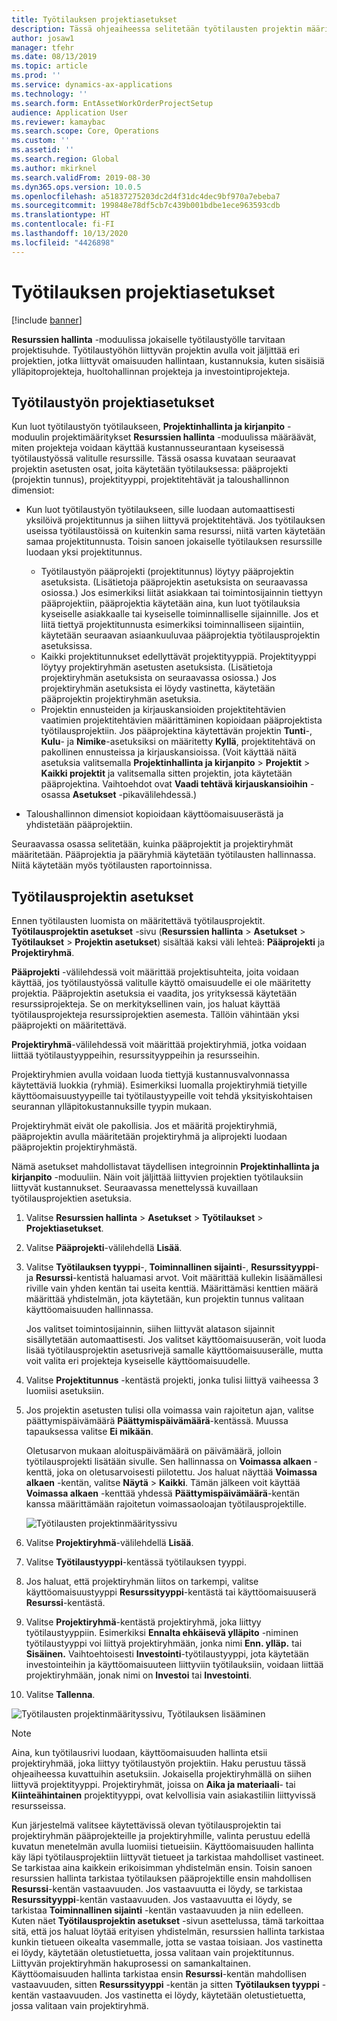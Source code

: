 ```yaml
---
title: Työtilauksen projektiasetukset
description: Tässä ohjeaiheessa selitetään työtilausten projektin määritys käyttöomaisuuden hallinnassa.
author: josaw1
manager: tfehr
ms.date: 08/13/2019
ms.topic: article
ms.prod: ''
ms.service: dynamics-ax-applications
ms.technology: ''
ms.search.form: EntAssetWorkOrderProjectSetup
audience: Application User
ms.reviewer: kamaybac
ms.search.scope: Core, Operations
ms.custom: ''
ms.assetid: ''
ms.search.region: Global
ms.author: mkirknel
ms.search.validFrom: 2019-08-30
ms.dyn365.ops.version: 10.0.5
ms.openlocfilehash: a51837275203dc2d4f31dc4dec9bf970a7ebeba7
ms.sourcegitcommit: 199848e78df5cb7c439b001bdbe1ece963593cdb
ms.translationtype: HT
ms.contentlocale: fi-FI
ms.lasthandoff: 10/13/2020
ms.locfileid: "4426898"
---
```

# <a name="work-order-project-setup"></a>Työtilauksen projektiasetukset

[!include [banner](../../includes/banner.md)]

 

**Resurssien hallinta** -moduulissa jokaiselle työtilaustyölle tarvitaan projektisuhde. Työtilaustyöhön liittyvän projektin avulla voit jäljittää eri projektien, jotka liittyvät omaisuuden hallintaan, kustannuksia, kuten sisäisiä ylläpitoprojekteja, huoltohallinnan projekteja ja investointiprojekteja. 

## <a name="project-setup-for-a-work-order-job"></a>Työtilaustyön projektiasetukset

Kun luot työtilaustyön työtilaukseen, **Projektinhallinta ja kirjanpito** -moduulin projektimääritykset **Resurssien hallinta** -moduulissa määräävät, miten projekteja voidaan käyttää kustannusseurantaan kyseisessä työtilaustyössä valitulle resurssille. Tässä osassa kuvataan seuraavat projektin asetusten osat, joita käytetään työtilauksessa: pääprojekti (projektin tunnus), projektityyppi, projektitehtävät ja taloushallinnon dimensiot:

- Kun luot työtilaustyön työtilaukseen, sille luodaan automaattisesti yksilöivä projektitunnus ja siihen liittyvä projektitehtävä. Jos työtilauksen useissa työtilaustöissä on kuitenkin sama resurssi, niitä varten käytetään samaa projektitunnusta. Toisin sanoen jokaiselle työtilauksen resurssille luodaan yksi projektitunnus.

    - Työtilaustyön pääprojekti (projektitunnus) löytyy pääprojektin asetuksista. (Lisätietoja pääprojektin asetuksista on seuraavassa osiossa.) Jos esimerkiksi liität asiakkaan tai toimintosijainnin tiettyyn pääprojektiin, pääprojektia käytetään aina, kun luot työtilauksia kyseiselle asiakkaalle tai kyseiselle toiminnalliselle sijainnille. Jos et liitä tiettyä projektitunnusta esimerkiksi toiminnalliseen sijaintiin, käytetään seuraavan asiaankuuluvaa pääprojektia työtilausprojektin asetuksissa.
    - Kaikki projektitunnukset edellyttävät projektityyppiä. Projektityyppi löytyy projektiryhmän asetusten asetuksista. (Lisätietoja projektiryhmän asetuksista on seuraavassa osiossa.) Jos projektiryhmän asetuksista ei löydy vastinetta, käytetään pääprojektin projektiryhmän asetuksia.
    - Projektin ennusteiden ja kirjauskansioiden projektitehtävien vaatimien projektitehtävien määrittäminen kopioidaan pääprojektista työtilausprojektiin. Jos pääprojektina käytettävän projektin **Tunti**-, **Kulu**- ja **Nimike**-asetuksiksi on määritetty **Kyllä**, projektitehtävä on pakollinen ennusteissa ja kirjauskansioissa. (Voit käyttää näitä asetuksia valitsemalla **Projektinhallinta ja kirjanpito** \> **Projektit** \> **Kaikki projektit** ja valitsemalla sitten projektin, jota käytetään pääprojektina. Vaihtoehdot ovat **Vaadi tehtävä kirjauskansioihin** -osassa **Asetukset** -pikavälilehdessä.)

- Taloushallinnon dimensiot kopioidaan käyttöomaisuuserästä ja yhdistetään pääprojektiin.

Seuraavassa osassa selitetään, kuinka pääprojektit ja projektiryhmät määritetään. Pääprojektia ja pääryhmiä käytetään työtilausten hallinnassa. Niitä käytetään myös työtilausten raportoinnissa.

## <a name="set-up-work-order-projects"></a>Työtilausprojektin asetukset

Ennen työtilausten luomista on määritettävä työtilausprojektit. **Työtilausprojektin asetukset** -sivu (**Resurssien hallinta** \> **Asetukset** \> **Työtilaukset** \> **Projektin asetukset**) sisältää kaksi väli lehteä: **Pääprojekti** ja **Projektiryhmä**.

**Pääprojekti** -välilehdessä voit määrittää projektisuhteita, joita voidaan käyttää, jos työtilaustyössä valitulle käyttö omaisuudelle ei ole määritetty projektia. Pääprojektin asetuksia ei vaadita, jos yrityksessä käytetään resurssiprojekteja. Se on merkityksellinen vain, jos haluat käyttää työtilausprojekteja resurssiprojektien asemesta. Tällöin vähintään yksi pääprojekti on määritettävä.

**Projektiryhmä**-välilehdessä voit määrittää projektiryhmiä, jotka voidaan liittää työtilaustyyppeihin, resurssityyppeihin ja resursseihin.

Projektiryhmien avulla voidaan luoda tiettyjä kustannusvalvonnassa käytettäviä luokkia (ryhmiä). Esimerkiksi luomalla projektiryhmiä tietyille käyttöomaisuustyypeille tai työtilaustyypeille voit tehdä yksityiskohtaisen seurannan ylläpitokustannuksille tyypin mukaan.

Projektiryhmät eivät ole pakollisia. Jos et määritä projektiryhmiä, pääprojektin avulla määritetään projektiryhmä ja aliprojekti luodaan pääprojektin projektiryhmästä.

Nämä asetukset mahdollistavat täydellisen integroinnin **Projektinhallinta ja kirjanpito** -moduuliin. Näin voit jäljittää liittyvien projektien työtilauksiin liittyvät kustannukset. Seuraavassa menettelyssä kuvaillaan työtilausprojektien asetuksia.

1. Valitse **Resurssien hallinta** \> **Asetukset** \> **Työtilaukset** \> **Projektiasetukset**.
2. Valitse **Pääprojekti**-välilehdellä **Lisää**.
3. Valitse **Työtilauksen tyyppi**-, **Toiminnallinen sijainti**-, **Resurssityyppi**- ja **Resurssi**-kentistä haluamasi arvot. Voit määrittää kullekin lisäämällesi riville vain yhden kentän tai useita kenttiä. Määrittämäsi kenttien määrä määrittää yhdistelmän, jota käytetään, kun projektin tunnus valitaan käyttöomaisuuden hallinnassa. 

    Jos valitset toimintosijainnin, siihen liittyvät alatason sijainnit sisällytetään automaattisesti. Jos valitset käyttöomaisuuserän, voit luoda lisää työtilausprojektin asetusrivejä samalle käyttöomaisuuserälle, mutta voit valita eri projekteja kyseiselle käyttöomaisuudelle.

4. Valitse **Projektitunnus** -kentästä projekti, jonka tulisi liittyä vaiheessa 3 luomiisi asetuksiin.
5. Jos projektin asetusten tulisi olla voimassa vain rajoitetun ajan, valitse päättymispäivämäärä **Päättymispäivämäärä**-kentässä. Muussa tapauksessa valitse **Ei mikään**.

    Oletusarvon mukaan aloituspäivämäärä on päivämäärä, jolloin työtilausprojekti lisätään sivulle. Sen hallinnassa on **Voimassa alkaen** -kenttä, joka on oletusarvoisesti piilotettu. Jos haluat näyttää **Voimassa alkaen** -kentän, valitse **Näytä** \> **Kaikki**. Tämän jälkeen voit käyttää **Voimassa alkaen** -kenttää yhdessä **Päättymispäivämäärä**-kentän kanssa määrittämään rajoitetun voimassaoloajan työtilausprojektille.

    ![Työtilausten projektinmäärityssivu](media/17-setup-for-work-orders.png)

6. Valitse **Projektiryhmä**-välilehdellä **Lisää**.
7. Valitse **Työtilaustyyppi**-kentässä työtilauksen tyyppi.
8. Jos haluat, että projektiryhmän liitos on tarkempi, valitse käyttöomaisuustyyppi **Resurssityyppi**-kentästä tai käyttöomaisuuserä **Resurssi**-kentästä.
9. Valitse **Projektiryhmä**-kentästä projektiryhmä, joka liittyy työtilaustyyppiin. Esimerkiksi **Ennalta ehkäisevä ylläpito** -niminen työtilaustyyppi voi liittyä projektiryhmään, jonka nimi **Enn. ylläp.** tai **Sisäinen.** Vaihtoehtoisesti **Investointi**-työtilaustyyppi, jota käytetään investointeihin ja käyttöomaisuuteen liittyviin työtilauksiin, voidaan liittää projektiryhmään, jonak nimi on **Investoi** tai **Investointi**.
10. Valitse **Tallenna**.

![Työtilausten projektinmäärityssivu, Työtilauksen lisääminen](media/18-setup-for-work-orders.png)

> [!NOTE]
> Aina, kun työtilausrivi luodaan, käyttöomaisuuden hallinta etsii projektiryhmää, joka liittyy työtilaustyön projektiin. Haku perustuu tässä ohjeaiheessa kuvattuihin asetuksiin. Jokaisella projektiryhmällä on siihen liittyvä projektityyppi. Projektiryhmät, joissa on **Aika ja materiaali**- tai **Kiinteähintainen** projektityyppi, ovat kelvollisia vain asiakastiliin liittyvissä resursseissa.
>
> Kun järjestelmä valitsee käytettävissä olevan työtilausprojektin tai projektiryhmän pääprojekteille ja projektiryhmille, valinta perustuu edellä kuvatun menetelmän avulla luomiisi tietueisiin. Käyttöomaisuuden hallinta käy läpi työtilausprojektiin liittyvät tietueet ja tarkistaa mahdolliset vastineet. Se tarkistaa aina kaikkein erikoisimman yhdistelmän ensin. Toisin sanoen resurssien hallinta tarkistaa työtilauksen pääprojektille ensin mahdollisen **Resurssi**-kentän vastaavuuden. Jos vastaavuutta ei löydy, se tarkistaa **Resurssityyppi**-kentän vastaavuuden. Jos vastaavuutta ei löydy, se tarkistaa **Toiminnallinen sijainti** -kentän vastaavuuden ja niin edelleen. Kuten näet **Työtilausprojektin asetukset** -sivun asettelussa, tämä tarkoittaa sitä, että jos haluat löytää erityisen yhdistelmän, resurssien hallinta tarkistaa kunkin tietueen oikealta vasemmalle, jotta se vastaa toisiaan. Jos vastinetta ei löydy, käytetään oletustietuetta, jossa valitaan vain projektitunnus. Liittyvän projektiryhmän hakuprosessi on samankaltainen. Käyttöomaisuuden hallinta tarkistaa ensin **Resurssi**-kentän mahdollisen vastaavuuden, sitten **Resurssityyppi** -kentän ja sitten **Työtilauksen tyyppi** -kentän vastaavuuden. Jos vastinetta ei löydy, käytetään oletustietuetta, jossa valitaan vain projektiryhmä.
